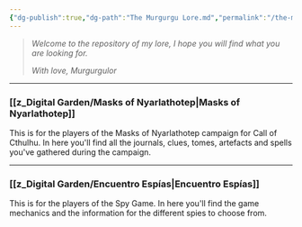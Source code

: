 ```yaml
---
{"dg-publish":true,"dg-path":"The Murgurgu Lore.md","permalink":"/the-murgurgu-lore/","hide":true,"tags":["DG","gardenEntry"]}
---
```



>*Welcome to the repository of my lore,
>I hope you will find what you are looking for.*
>
>*With love,
>Murgurgulor*

------------
### [[z_Digital Garden/Masks of Nyarlathotep\|Masks of Nyarlathotep]]
This is for the players of the Masks of Nyarlathotep campaign for Call of Cthulhu. In here you'll find all the journals, clues, tomes, artefacts and spells you've gathered during the campaign.

---

### [[z_Digital Garden/Encuentro Espías\|Encuentro Espías]]
This is for the players of the Spy Game. In here you'll find the game mechanics and the information for the different spies to choose from.
